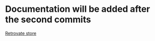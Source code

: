 # Documentation will be added after the second commits

[Retrovate store](https://retrovate-online-store.vercel.app/)
